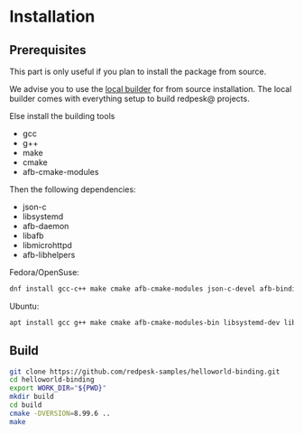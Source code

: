 # Installation 

## Prerequisites

This part is only useful if you plan to install the package from source.

We advise you to use the [local builder](../../getting_started/local_builder/docs/1_installation.html) for from source installation. The local builder comes with everything setup to build redpesk@ projects.

Else install the building tools

* gcc
* g++
* make
* cmake
* afb-cmake-modules

Then the following dependencies:

* json-c
* libsystemd
* afb-daemon
* libafb
* libmicrohttpd
* afb-libhelpers

Fedora/OpenSuse:
```bash
dnf install gcc-c++ make cmake afb-cmake-modules json-c-devel afb-binding-devel libmicrohttpd-devel afb-libhelpers-devel
```

Ubuntu:
```bash
apt install gcc g++ make cmake afb-cmake-modules-bin libsystemd-dev libjson-c-dev afb-binding-dev libmicrohttpd-dev afb-libhelpers-dev
```

## Build

```bash
git clone https://github.com/redpesk-samples/helloworld-binding.git
cd helloworld-binding
export WORK_DIR="${PWD}"
mkdir build
cd build
cmake -DVERSION=8.99.6 ..
make 
```
